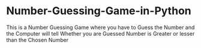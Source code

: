 # Number-Guessing-Game-in-Python
This is a Number Guessing Game where you have to Guess the Number and the Computer will tell Whether you are Guessed Number is Greater or lesser than the Chosen Number
